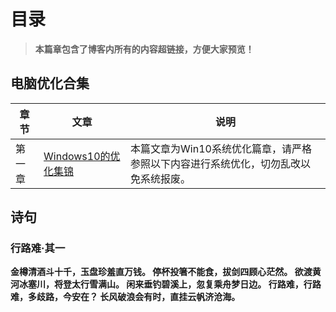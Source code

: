 # 目录

> **本篇章包含了博客内所有的内容超链接，方便大家预览！**

## 电脑优化合集

章节 | 文章 | 说明
--- | --- | ---
第一章 | [Windows10的优化集锦](https://diyingisader.github.io/zang_diying.github.io/post/dian-nao-you-hua--Windows10-de-you-hua-ji-jin.html)  | 本篇文章为Win10系统优化篇章，请严格参照以下内容进行系统优化，切勿乱改以免系统报废。

## 诗句
### 行路难·其一
**金樽清酒斗十千，玉盘珍羞直万钱。
停杯投箸不能食，拔剑四顾心茫然。
欲渡黄河冰塞川，将登太行雪满山。
闲来垂钓碧溪上，忽复乘舟梦日边。
行路难，行路难，多歧路，今安在？
长风破浪会有时，直挂云帆济沧海。**